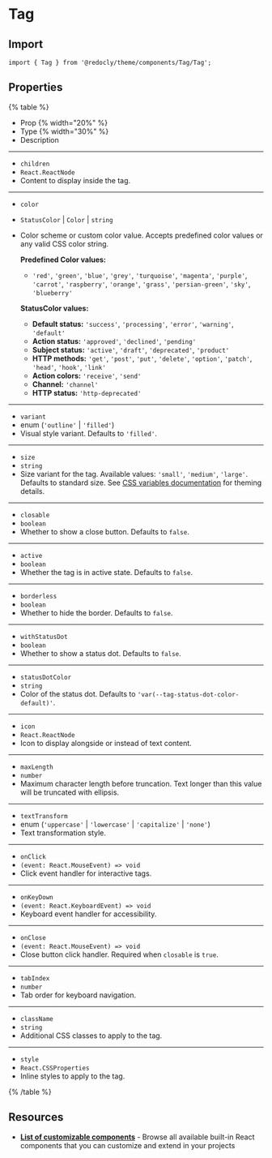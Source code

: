 # Tag

## Import

```tsx
import { Tag } from '@redocly/theme/components/Tag/Tag';
```

## Properties

{% table %}

- Prop {% width="20%" %}
- Type {% width="30%" %}
- Description

---

- `children`
- `React.ReactNode`
- Content to display inside the tag.

---

- `color`
- `StatusColor` \| `Color` \| `string`
- Color scheme or custom color value. Accepts predefined color values or any valid CSS color string.

  **Predefined Color values:**
  - `'red'`, `'green'`, `'blue'`, `'grey'`, `'turquoise'`, `'magenta'`, `'purple'`, `'carrot'`, `'raspberry'`, `'orange'`, `'grass'`, `'persian-green'`, `'sky'`, `'blueberry'`

  **StatusColor values:**
  - **Default status:** `'success'`, `'processing'`, `'error'`, `'warning'`, `'default'`
  - **Action status:** `'approved'`, `'declined'`, `'pending'`
  - **Subject status:** `'active'`, `'draft'`, `'deprecated'`, `'product'`
  - **HTTP methods:** `'get'`, `'post'`, `'put'`, `'delete'`, `'option'`, `'patch'`, `'head'`, `'hook'`, `'link'`
  - **Action colors:** `'receive'`, `'send'`
  - **Channel:** `'channel'`
  - **HTTP status:** `'http-deprecated'`

---

- `variant`
- enum (`'outline'` \| `'filled'`)
- Visual style variant.
  Defaults to `'filled'`.

---

- `size`
- `string`
- Size variant for the tag. Available values: `'small'`, `'medium'`, `'large'`.
  Defaults to standard size. See [CSS variables documentation](../../../branding/css-variables/component.md#tags) for theming details.

---

- `closable`
- `boolean`
- Whether to show a close button.
  Defaults to `false`.

---

- `active`
- `boolean`
- Whether the tag is in active state.
  Defaults to `false`.

---

- `borderless`
- `boolean`
- Whether to hide the border.
  Defaults to `false`.

---

- `withStatusDot`
- `boolean`
- Whether to show a status dot.
  Defaults to `false`.

---

- `statusDotColor`
- `string`
- Color of the status dot.
  Defaults to `'var(--tag-status-dot-color-default)'`.

---

- `icon`
- `React.ReactNode`
- Icon to display alongside or instead of text content.

---

- `maxLength`
- `number`
- Maximum character length before truncation. Text longer than this value will be truncated with ellipsis.

---

- `textTransform`
- enum (`'uppercase'` \| `'lowercase'` \| `'capitalize'` \| `'none'`)
- Text transformation style.

---

- `onClick`
- `(event: React.MouseEvent) => void`
- Click event handler for interactive tags.

---

- `onKeyDown`
- `(event: React.KeyboardEvent) => void`
- Keyboard event handler for accessibility.

---

- `onClose`
- `(event: React.MouseEvent) => void`
- Close button click handler. Required when `closable` is `true`.

---

- `tabIndex`
- `number`
- Tab order for keyboard navigation.

---

- `className`
- `string`
- Additional CSS classes to apply to the tag.

---

- `style`
- `React.CSSProperties`
- Inline styles to apply to the tag.

{% /table %}

## Resources

- **[List of customizable components](./index.md)** - Browse all available built-in React components that you can customize and extend in your projects
